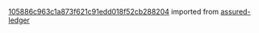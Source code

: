 [105886c963c1a873f621c91edd018f52cb288204](https://github.com/insolar/assured-ledger/commit/105886c963c1a873f621c91edd018f52cb288204) imported from [assured-ledger](https://github.com/insolar/assured-ledger)
